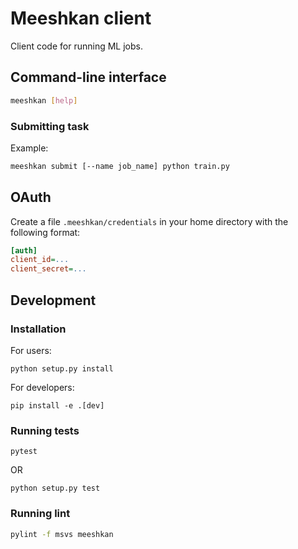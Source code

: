 # Meeshkan client

Client code for running ML jobs.

## Command-line interface
```bash
meeshkan [help]
```

### Submitting task
Example:
```bash
meeshkan submit [--name job_name] python train.py
```

## OAuth
Create a file `.meeshkan/credentials` in your home directory with the following format:
```ini
[auth]
client_id=...
client_secret=...
```

## Development

### Installation
For users:
```{bash}
python setup.py install
```

For developers:
```{bash}
pip install -e .[dev]
```

### Running tests
```{bash}
pytest
```

OR

```{bash}
python setup.py test
```

### Running lint
```bash
pylint -f msvs meeshkan
```
